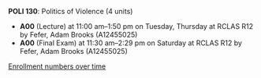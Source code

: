 **POLI 130**: Politics of Violence (4 units)

- **A00** (Lecture) at 11:00 am–1:50 pm on Tuesday, Thursday at RCLAS R12 by Fefer, Adam Brooks (A12455025)
- **A00** (Final Exam) at 11:30 am–2:29 pm on Saturday at RCLAS R12 by Fefer, Adam Brooks (A12455025)

[Enrollment numbers over time](./POLI130.tsv)
